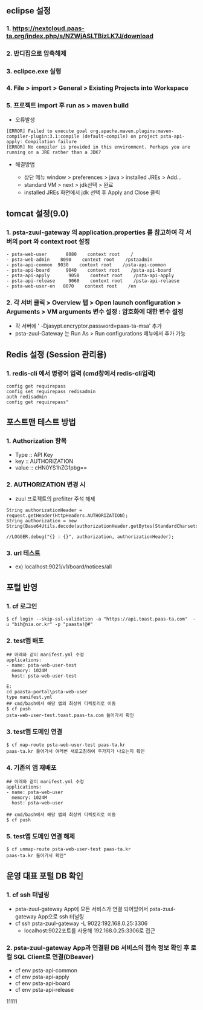 ## eclipse 설정
### 1. https://nextcloud.paas-ta.org/index.php/s/NZWjASLTBizLK7J/download
### 2. 반디집으로 압축해제
### 3. eclipce.exe 실행
### 4. File > import > General > Existing Projects into Workspace
### 5. 프로젝트 import 후 run as > maven build
- 오류발생
```
[ERROR] Failed to execute goal org.apache.maven.plugins:maven-compiler-plugin:3.1:compile (default-compile) on project psta-api-apply: Compilation failure
[ERROR] No compiler is provided in this environment. Perhaps you are running on a JRE rather than a JDK?
```
- 해결방법

    + 상단 메뉴 window > preferences > java > installed JREs > Add...
    + standard VM > next > jdk선택 > 완료
    + installed JREs 화면에서 jdk 선택 후 Apply and Close 클릭


## tomcat 설정(9.0)
### 1. psta-zuul-gateway 의 application.properties 를 참고하여 각 서버의 port 와 context root 설정
```
- psta-web-user       8080    context root    /         
- psta-web-admin    8090    context root    /pstaadmin
- psta-api-common  9030    context root    /psta-api-common
- psta-api-board      9040    context root    /psta-api-board
- psta-api-apply       9050    context root    /psta-api-apply
- psta-api-release     9060    context root    /psta-api-relaese
- psta-web-user-en   8070    context root    /en
```

### 2. 각 서버 클릭 > Overview 탭 > Open launch configuration > Arguments > VM arguments 변수 설정 : 암호화에 대한 변수 설정
- 각 서버에 ' -Djasypt.encryptor.password=paas-ta-msa' 추가
- psta-zuul-Gateway 는 Run As > Run configurations 메뉴에서 추가 가능


## Redis 설정 (Session 관리용)
### 1. redis-cli 에서 명령어 입력 (cmd창에서 redis-cli입력)
```
config get requirepass
config set requirepass redisadmin
auth redisadmin
config get requirepass"
```

## 포스트맨 테스트 방법
### 1. Authorization 항목
- Type :: API Key
- key :: AUTHORIZATION
- value :: cHN0YS1hZG1pbg==

### 2. AUTHORIZATION 변경 시
- zuul 프로젝트의 prefilter 주석 해제
```
String authorizationHeader = request.getHeader(HttpHeaders.AUTHORIZATION);
String authorization = new String(Base64Utils.decode(authorizationHeader.getBytes(StandardCharsets.UTF_8)));

//LOGGER.debug("{} : {}", authorization, authorizationHeader);
```

### 3. url 테스트
- ex) localhost:9021/v1/board/notices/all

## 포털 반영
### 1. cf 로그인
```
$ cf login --skip-ssl-validation -a "https://api.toast.paas-ta.com"  -u "bih@nia.or.kr" -p "paasta!@#"
```

### 2. test앱 배포
```
## 아래와 같이 manifest.yml 수정
applications:
- name: psta-web-user-test
  memory: 1024M
  host: psta-web-user-test

E:
cd paasta-portal\psta-web-user
type manifest.yml
## cmd/bash에서 해당 앱의 최상위 디렉토리로 이동
$ cf push
psta-web-user-test.toast.paas-ta.com 들어가서 확인
```

### 3. test앱 도메인 연결
```
$ cf map-route psta-web-user-test paas-ta.kr
paas-ta.kr 들어가서 여러번 새로고침하여 두가지가 나오는지 확인
```

### 4. 기존의 앱 재배포
```
## 아래와 같이 manifest.yml 수정
applications:
- name: psta-web-user
  memory: 1024M
  host: psta-web-user

## cmd/bash에서 해당 앱의 최상위 디렉토리로 이동
$ cf push
```

### 5. test앱 도메인 연결 해제
```
$ cf unmap-route psta-web-user-test paas-ta.kr
paas-ta.kr 들어가서 확인"
```

## 운영 대표 포털 DB 확인
### 1. cf ssh 터널링
- psta-zuul-gateway App에 모든 서비스가 연결 되어있어서 psta-zuul-gateway App으로 ssh 터널링
- cf ssh psta-zuul-gateway -L 9022:192.168.0.25:3306
    + localhost:9022포트를 사용해 192.168.0.25:3306로 접근

### 2. psta-zuul-gateway App과 연결된 DB 서비스의 접속 정보 확인 후 로컬 SQL Client로 연결(DBeaver)
- cf env psta-api-common
- cf env psta-api-apply
- cf env psta-api-board
- cf env psta-api-release


11111